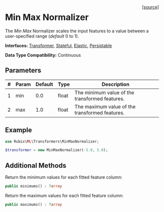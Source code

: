 <span style="float:right;"><a href="https://github.com/RubixML/RubixML/blob/master/src/Transformers/MinMaxNormalizer.php">[source]</a></span>

# Min Max Normalizer
The *Min Max* Normalizer scales the input features to a value between a user-specified range (*default* 0 to 1).

**Interfaces:** [Transformer](api.md#transformer), [Stateful](api.md#stateful), [Elastic](api.md#elastic), [Persistable](../persistable.md)

**Data Type Compatibility:** Continuous

## Parameters
| # | Param | Default | Type | Description |
|---|---|---|---|---|
| 1 | min | 0.0 | float | The minimum value of the transformed features. |
| 2 | max | 1.0 | float | The maximum value of the transformed features. |

## Example
```php
use Rubix\ML\Transformers\MinMaxNormalizer;

$transformer = new MinMaxNormalizer(-5.0, 5.0);
```

## Additional Methods
Return the minimum values for each fitted feature column:
```php
public minimums() : ?array
```

Return the maximum values for each fitted feature column:
```php
public maximums() : ?array
```

